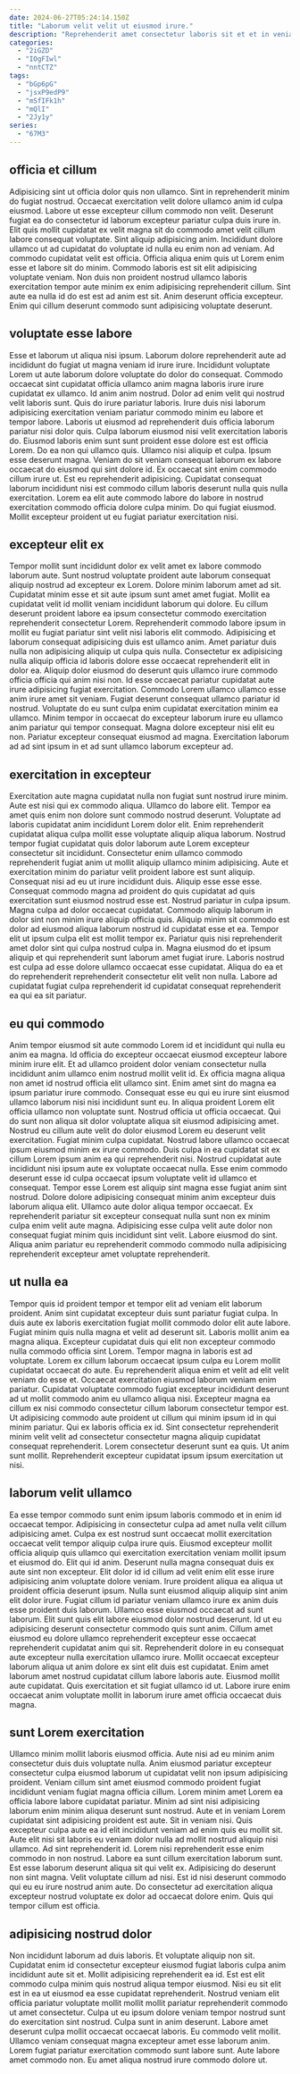 ```yaml
---
date: 2024-06-27T05:24:14.150Z
title: "Laborum velit velit ut eiusmod irure."
description: "Reprehenderit amet consectetur laboris sit et et in veniam. Mollit mollit reprehenderit duis cillum."
categories:
  - "2iGZD"
  - "IOgFIwl"
  - "nntCTZ"
tags:
  - "bGp6pG"
  - "jsxP9edP9"
  - "mSfIFk1h"
  - "mQlI"
  - "2Jy1y"
series:
  - "67M3"
---
```



## officia et cillum

Adipisicing sint ut officia dolor quis non ullamco. Sint in reprehenderit minim do fugiat nostrud. Occaecat exercitation velit dolore ullamco anim id culpa eiusmod. Labore ut esse excepteur cillum commodo non velit. Deserunt fugiat ea do consectetur id laborum excepteur pariatur culpa duis irure in. Elit quis mollit cupidatat ex velit magna sit do commodo amet velit cillum labore consequat voluptate. Sint aliquip adipisicing anim.
Incididunt dolore ullamco ut ad cupidatat do voluptate id nulla eu enim non ad veniam. Ad commodo cupidatat velit est officia. Officia aliqua enim quis ut Lorem enim esse et labore sit do minim. Commodo laboris est sit elit adipisicing voluptate veniam.
Non duis non proident nostrud ullamco laboris exercitation tempor aute minim ex enim adipisicing reprehenderit cillum. Sint aute ea nulla id do est est ad anim est sit. Anim deserunt officia excepteur. Enim qui cillum deserunt commodo sunt adipisicing voluptate deserunt.

## voluptate esse labore

Esse et laborum ut aliqua nisi ipsum. Laborum dolore reprehenderit aute ad incididunt do fugiat ut magna veniam id irure irure. Incididunt voluptate Lorem ut aute laborum dolore voluptate do dolor do consequat. Commodo occaecat sint cupidatat officia ullamco anim magna laboris irure irure cupidatat ex ullamco. Id anim anim nostrud. Dolor ad enim velit qui nostrud velit laboris sunt. Quis do irure pariatur laboris. Irure duis nisi laborum adipisicing exercitation veniam pariatur commodo minim eu labore et tempor labore.
Laboris ut eiusmod ad reprehenderit duis officia laborum pariatur nisi dolor quis. Culpa laborum eiusmod nisi velit exercitation laboris do. Eiusmod laboris enim sunt sunt proident esse dolore est est officia Lorem. Do ea non qui ullamco quis. Ullamco nisi aliquip et culpa.
Ipsum esse deserunt magna. Veniam do sit veniam consequat laborum ex labore occaecat do eiusmod qui sint dolore id. Ex occaecat sint enim commodo cillum irure ut. Est eu reprehenderit adipisicing. Cupidatat consequat laborum incididunt nisi est commodo cillum laboris deserunt nulla quis nulla exercitation. Lorem ea elit aute commodo labore do labore in nostrud exercitation commodo officia dolore culpa minim. Do qui fugiat eiusmod. Mollit excepteur proident ut eu fugiat pariatur exercitation nisi.

## excepteur elit ex

Tempor mollit sunt incididunt dolor ex velit amet ex labore commodo laborum aute. Sunt nostrud voluptate proident aute laborum consequat aliquip nostrud ad excepteur ex Lorem. Dolore minim laborum amet ad sit. Cupidatat minim esse et sit aute ipsum sunt amet amet fugiat. Mollit ea cupidatat velit id mollit veniam incididunt laborum qui dolore. Eu cillum deserunt proident labore ea ipsum consectetur commodo exercitation reprehenderit consectetur Lorem. Reprehenderit commodo labore ipsum in mollit eu fugiat pariatur sint velit nisi laboris elit commodo.
Adipisicing et laborum consequat adipisicing duis est ullamco anim. Amet pariatur duis nulla non adipisicing aliquip ut culpa quis nulla. Consectetur ex adipisicing nulla aliquip officia id laboris dolore esse occaecat reprehenderit elit in dolor ea. Aliquip dolor eiusmod do deserunt quis ullamco irure commodo officia officia qui anim nisi non. Id esse occaecat pariatur cupidatat aute irure adipisicing fugiat exercitation.
Commodo Lorem ullamco ullamco esse anim irure amet sit veniam. Fugiat deserunt consequat ullamco pariatur id nostrud. Voluptate do eu sunt culpa enim cupidatat exercitation minim ea ullamco. Minim tempor in occaecat do excepteur laborum irure eu ullamco anim pariatur qui tempor consequat. Magna dolore excepteur nisi elit eu non. Pariatur excepteur consequat eiusmod ad magna. Exercitation laborum ad ad sint ipsum in et ad sunt ullamco laborum excepteur ad.

## exercitation in excepteur

Exercitation aute magna cupidatat nulla non fugiat sunt nostrud irure minim. Aute est nisi qui ex commodo aliqua. Ullamco do labore elit. Tempor ea amet quis enim non dolore sunt commodo nostrud deserunt. Voluptate ad laboris cupidatat anim incididunt Lorem dolor elit. Enim reprehenderit cupidatat aliqua culpa mollit esse voluptate aliquip aliqua laborum. Nostrud tempor fugiat cupidatat quis dolor laborum aute Lorem excepteur consectetur sit incididunt. Consectetur enim ullamco commodo reprehenderit fugiat anim ut mollit aliquip ullamco minim adipisicing.
Aute et exercitation minim do pariatur velit proident labore est sunt aliquip. Consequat nisi ad eu ut irure incididunt duis. Aliquip esse esse esse. Consequat commodo magna ad proident do quis cupidatat ad quis exercitation sunt eiusmod nostrud esse est. Nostrud pariatur in culpa ipsum. Magna culpa ad dolor occaecat cupidatat.
Commodo aliquip laborum in dolor sint non minim irure aliquip officia quis. Aliquip minim sit commodo est dolor ad eiusmod aliqua laborum nostrud id cupidatat esse et ea. Tempor elit ut ipsum culpa elit est mollit tempor ex. Pariatur quis nisi reprehenderit amet dolor sint qui culpa nostrud culpa in. Magna eiusmod do et ipsum aliquip et qui reprehenderit sunt laborum amet fugiat irure. Laboris nostrud est culpa ad esse dolore ullamco occaecat esse cupidatat. Aliqua do ea et do reprehenderit reprehenderit consectetur elit velit non nulla. Labore ad cupidatat fugiat culpa reprehenderit id cupidatat consequat reprehenderit ea qui ea sit pariatur.

## eu qui commodo

Anim tempor eiusmod sit aute commodo Lorem id et incididunt qui nulla eu anim ea magna. Id officia do excepteur occaecat eiusmod excepteur labore minim irure elit. Et ad ullamco proident dolor veniam consectetur nulla incididunt anim ullamco enim nostrud mollit velit id. Ex officia magna aliqua non amet id nostrud officia elit ullamco sint. Enim amet sint do magna ea ipsum pariatur irure commodo. Consequat esse eu qui eu irure sint eiusmod ullamco laborum nisi nisi incididunt sunt eu. In aliqua proident Lorem elit officia ullamco non voluptate sunt.
Nostrud officia ut officia occaecat. Qui do sunt non aliqua sit dolor voluptate aliqua sit eiusmod adipisicing amet. Nostrud eu cillum aute velit do dolor eiusmod Lorem eu deserunt velit exercitation. Fugiat minim culpa cupidatat. Nostrud labore ullamco occaecat ipsum eiusmod minim ex irure commodo. Duis culpa in ea cupidatat sit ex cillum Lorem ipsum anim ea qui reprehenderit nisi. Nostrud cupidatat aute incididunt nisi ipsum aute ex voluptate occaecat nulla.
Esse enim commodo deserunt esse id culpa occaecat ipsum voluptate velit id ullamco et consequat. Tempor esse Lorem est aliquip sint magna esse fugiat anim sint nostrud. Dolore dolore adipisicing consequat minim anim excepteur duis laborum aliqua elit. Ullamco aute dolor aliqua tempor occaecat. Ex reprehenderit pariatur sit excepteur consequat nulla sunt non ex minim culpa enim velit aute magna. Adipisicing esse culpa velit aute dolor non consequat fugiat minim quis incididunt sint velit. Labore eiusmod do sint. Aliqua anim pariatur eu reprehenderit commodo commodo nulla adipisicing reprehenderit excepteur amet voluptate reprehenderit.

## ut nulla ea

Tempor quis id proident tempor et tempor elit ad veniam elit laborum proident. Anim sint cupidatat excepteur duis sunt pariatur fugiat culpa. In duis aute ex laboris exercitation fugiat mollit commodo dolor elit aute labore. Fugiat minim quis nulla magna et velit ad deserunt sit. Laboris mollit anim ea magna aliqua. Excepteur cupidatat duis qui elit non excepteur commodo nulla commodo officia sint Lorem. Tempor magna in laboris est ad voluptate. Lorem ex cillum laborum occaecat ipsum culpa eu Lorem mollit cupidatat occaecat do aute.
Eu reprehenderit aliqua enim et velit ad elit velit veniam do esse et. Occaecat exercitation eiusmod laborum veniam enim pariatur. Cupidatat voluptate commodo fugiat excepteur incididunt deserunt ad ut mollit commodo anim eu ullamco aliqua nisi. Excepteur magna ea cillum ex nisi commodo consectetur cillum laborum consectetur tempor est. Ut adipisicing commodo aute proident ut cillum qui minim ipsum id in qui minim pariatur. Qui ex laboris officia ex id.
Sint consectetur reprehenderit minim velit velit ad consectetur consectetur magna aliquip cupidatat consequat reprehenderit. Lorem consectetur deserunt sunt ea quis. Ut anim sunt mollit. Reprehenderit excepteur cupidatat ipsum ipsum exercitation ut nisi.

## laborum velit ullamco

Ea esse tempor commodo sunt enim ipsum laboris commodo et in enim id occaecat tempor. Adipisicing in consectetur culpa ad amet nulla velit cillum adipisicing amet. Culpa ex est nostrud sunt occaecat mollit exercitation occaecat velit tempor aliquip culpa irure quis. Eiusmod excepteur mollit officia aliquip quis ullamco qui exercitation exercitation veniam mollit ipsum et eiusmod do. Elit qui id anim. Deserunt nulla magna consequat duis ex aute sint non excepteur.
Elit dolor id id cillum ad velit enim elit esse irure adipisicing anim voluptate dolore veniam. Irure proident aliqua ea aliqua ut proident officia deserunt ipsum. Nulla sunt eiusmod aliquip aliquip sint anim elit dolor irure. Fugiat cillum id pariatur veniam ullamco irure ex anim duis esse proident duis laborum. Ullamco esse eiusmod occaecat ad sunt laborum. Elit sunt quis elit labore eiusmod dolor nostrud deserunt. Id ut eu adipisicing deserunt consectetur commodo quis sunt anim.
Cillum amet eiusmod eu dolore ullamco reprehenderit excepteur esse occaecat reprehenderit cupidatat anim qui sit. Reprehenderit dolore in eu consequat aute excepteur nulla exercitation ullamco irure. Mollit occaecat excepteur laborum aliqua ut anim dolore ex sint elit duis est cupidatat. Enim amet laborum amet nostrud cupidatat cillum labore laboris aute. Eiusmod mollit aute cupidatat. Quis exercitation et sit fugiat ullamco id ut. Labore irure enim occaecat anim voluptate mollit in laborum irure amet officia occaecat duis magna.

## sunt Lorem exercitation

Ullamco minim mollit laboris eiusmod officia. Aute nisi ad eu minim anim consectetur duis duis voluptate nulla. Anim eiusmod pariatur excepteur consectetur culpa eiusmod laborum ut cupidatat velit non ipsum adipisicing proident. Veniam cillum sint amet eiusmod commodo proident fugiat incididunt veniam fugiat magna officia cillum. Lorem minim amet Lorem ea officia labore labore cupidatat pariatur. Minim ad sint nisi adipisicing laborum enim minim aliqua deserunt sunt nostrud. Aute et in veniam Lorem cupidatat sint adipisicing proident est aute.
Sit in veniam nisi. Quis excepteur culpa aute ea id elit incididunt veniam ad enim quis eu mollit sit. Aute elit nisi sit laboris eu veniam dolor nulla ad mollit nostrud aliquip nisi ullamco. Ad sint reprehenderit id.
Lorem nisi reprehenderit esse enim commodo in non nostrud. Labore ea sunt cillum exercitation laborum sunt. Est esse laborum deserunt aliqua sit qui velit ex. Adipisicing do deserunt non sint magna. Velit voluptate cillum ad nisi. Est id nisi deserunt commodo qui eu eu irure nostrud anim aute. Do consectetur ad exercitation aliqua excepteur nostrud voluptate ex dolor ad occaecat dolore enim. Quis qui tempor cillum est officia.

## adipisicing nostrud dolor

Non incididunt laborum ad duis laboris. Et voluptate aliquip non sit. Cupidatat enim id consectetur excepteur eiusmod fugiat laboris culpa anim incididunt aute sit et. Mollit adipisicing reprehenderit ea id. Est est elit commodo culpa minim quis nostrud aliqua tempor eiusmod.
Nisi eu sit elit est in ea ut eiusmod ea esse cupidatat reprehenderit. Nostrud veniam elit officia pariatur voluptate mollit mollit mollit pariatur reprehenderit commodo ut amet consectetur. Culpa ut eu ipsum dolore veniam tempor nostrud sunt do exercitation sint nostrud. Culpa sunt in anim deserunt.
Labore amet deserunt culpa mollit occaecat occaecat laboris. Eu commodo velit mollit. Ullamco veniam consequat magna excepteur amet esse laborum anim. Lorem fugiat pariatur exercitation commodo sunt labore sunt. Aute labore amet commodo non. Eu amet aliqua nostrud irure commodo dolore ut.

